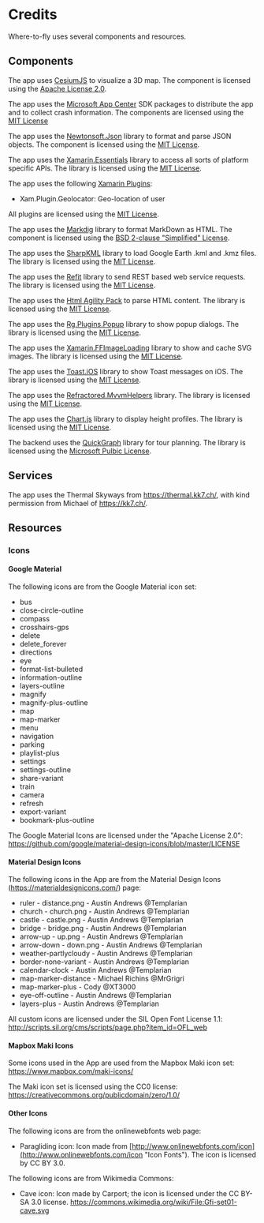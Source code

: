 # Credits

Where-to-fly uses several components and resources.

## Components

The app uses [CesiumJS](https://cesiumjs.org/) to visualize a 3D map.
The component is licensed using the
[Apache License 2.0](https://github.com/CesiumGS/cesium/blob/master/LICENSE.md).

The app uses the [Microsoft App Center](https://appcenter.ms/) SDK packages to
distribute the app and to collect crash information.
The components are licensed using the
[MIT License](https://github.com/Microsoft/AppCenter-SDK-DotNet/blob/master/license.txt)

The app uses the [Newtonsoft.Json](https://www.newtonsoft.com/json) library to
format and parse JSON objects.
The component is licensed using the
[MIT License](https://github.com/JamesNK/Newtonsoft.Json/blob/master/LICENSE.md).

The app uses the [Xamarin.Essentials](https://github.com/xamarin/Essentials) library to
access all sorts of platform specific APIs.
The library is licensed using the
[MIT License](https://github.com/xamarin/Essentials/blob/master/LICENSE).

The app uses the following [Xamarin Plugins](https://github.com/jamesmontemagno/Xamarin.Plugins):
- Xam.Plugin.Geolocator: Geo-location of user

All plugins are licensed using the
[MIT License](https://github.com/jamesmontemagno/GeolocatorPlugin/blob/master/LICENSE).

The app uses the [Markdig](https://github.com/lunet-io/markdig)
library to format MarkDown as HTML.
The component is licensed using the
[BSD 2-clause "Simplified" License](https://github.com/lunet-io/markdig/blob/master/license.txt).

The app uses the [SharpKML](https://github.com/samcragg/sharpkml) library to
load Google Earth .kml and .kmz files.
The library is licensed using the
[MIT License](https://github.com/samcragg/sharpkml/blob/master/LICENSE).

The app uses the [Refit](https://paulcbetts.github.io/refit/) library to send
REST based web service requests.
The library is licensed using the
[MIT License](https://github.com/paulcbetts/refit/blob/master/COPYING).

The app uses the [Html Agility Pack](http://html-agility-pack.net/) to parse
HTML content.
The library is licensed using the
[MIT License](https://github.com/zzzprojects/html-agility-pack/blob/master/LICENSE).

The app uses the [Rg.Plugins.Popup](https://github.com/rotorgames/Rg.Plugins.Popup)
library to show popup dialogs.
The library is licensed using the
[MIT License](https://github.com/rotorgames/Rg.Plugins.Popup/blob/master/LICENSE.md).

The app uses the [Xamarin.FFImageLoading](https://github.com/luberda-molinet/FFImageLoading)
library to show and cache SVG images.
The library is licensed using the
[MIT License](https://github.com/luberda-molinet/FFImageLoading/blob/master/LICENSE.md).

The app uses the [Toast.iOS](https://github.com/andrius-k/Toast)
library to show Toast messages on iOS.
The library is licensed using the
[MIT License](https://github.com/andrius-k/Toast/blob/master/LICENSE.md).

The app uses the [Refractored.MvvmHelpers](https://github.com/jamesmontemagno/mvvm-helpers)
library. The library is licensed using the
[MIT License](https://github.com/jamesmontemagno/mvvm-helpers/blob/master/LICENSE.md).

The app uses the [Chart.js](https://www.chartjs.org/)
library to display height profiles. The library is licensed using the
[MIT License](https://github.com/chartjs/Chart.js/blob/master/LICENSE.md).

The backend uses the [QuickGraph](https://github.com/oldrev/Sandwych.QuickGraph)
library for tour planning.
The library is licensed using the
[Microsoft Pulbic License](https://github.com/oldrev/Sandwych.QuickGraph/blob/master/LICENSE.md).

## Services

The app uses the Thermal Skyways from https://thermal.kk7.ch/, with kind
permission from Michael of https://kk7.ch/.

## Resources

### Icons

#### Google Material

The following icons are from the Google Material icon set:

- bus
- close-circle-outline
- compass
- crosshairs-gps
- delete
- delete_forever
- directions
- eye
- format-list-bulleted
- information-outline
- layers-outline
- magnify
- magnify-plus-outline
- map
- map-marker
- menu
- navigation
- parking
- playlist-plus
- settings
- settings-outline
- share-variant
- train
- camera
- refresh
- export-variant
- bookmark-plus-outline

The Google Material Icons are licensed under the "Apache License 2.0":
https://github.com/google/material-design-icons/blob/master/LICENSE

#### Material Design Icons

The following icons in the App are from the Material Design Icons
(https://materialdesignicons.com/) page:

- ruler - distance.png - Austin Andrews @Templarian
- church - church.png - Austin Andrews @Templarian
- castle - castle.png - Austin Andrews @Templarian
- bridge - bridge.png - Austin Andrews @Templarian
- arrow-up - up.png - Austin Andrews @Templarian
- arrow-down - down.png - Austin Andrews @Templarian
- weather-partlycloudy - Austin Andrews @Templarian
- border-none-variant - Austin Andrews @Templarian
- calendar-clock - Austin Andrews @Templarian
- map-marker-distance - Michael Richins @MrGrigri
- map-marker-plus - Cody @XT3000
- eye-off-outline - Austin Andrews @Templarian
- layers-plus - Austin Andrews @Templarian

All custom icons are licensed under the SIL Open Font License 1.1:
http://scripts.sil.org/cms/scripts/page.php?item_id=OFL_web

#### Mapbox Maki Icons

Some icons used in the App are used from the Mapbox Maki icon set:
https://www.mapbox.com/maki-icons/

The Maki icon set is licensed using the CC0 license:
https://creativecommons.org/publicdomain/zero/1.0/

#### Other Icons

The following icons are from the onlinewebfonts web page:

- Paragliding icon: Icon made from [http://www.onlinewebfonts.com/icon](http://www.onlinewebfonts.com/icon "Icon Fonts").
  The icon is licensed by CC BY 3.0.

The following icons are from Wikimedia Commons:
- Cave icon: Icon made by Carport; the icon is licensed under the CC BY-SA 3.0
  license. https://commons.wikimedia.org/wiki/File:Gfi-set01-cave.svg
